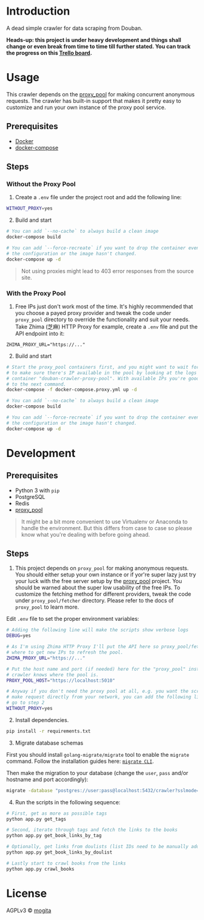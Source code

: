 # Introduction

A dead simple crawler for data scraping from Douban.

**Heads-up: this project is under heavy development and things shall change or even break from time to time till further stated. You can track the progress on this [Trello board](https://trello.com/b/ff2YcyvR/douban-crawler).**

# Usage

This crawler depends on the [proxy_pool](https://github.com/jhao104/proxy_pool) for making concurrent anonymous requests. The crawler has built-in support that makes it pretty easy to customize and run your own instance of the proxy pool service.

## Prerequisites

- [Docker](https://docs.docker.com/engine/install/)
- [docker-compose](https://docs.docker.com/compose/install/)

## Steps

### Without the Proxy Pool

1. Create a `.env` file under the project root and add the following line:

```bash
WITHOUT_PROXY=yes
```

2. Build and start

```bash
# You can add `--no-cache` to always build a clean image
docker-compose build

# You can add `--force-recreate` if you want to drop the container even when 
# the configuration or the image hasn't changed.
docker-compose up -d
```

> Not using proxies might lead to 403 error responses from the source site.

### With the Proxy Pool

1. Free IPs just don't work most of the time. It's highly recommended that you choose a payed proxy provider and tweak the code under `proxy_pool` directory to override the functionality and suit your needs. Take Zhima (芝麻) HTTP Proxy for example, create a `.env` file and put the API endpoint into it:

```env
ZHIMA_PROXY_URL="https://..."
```

2. Build and start

```bash
# Start the proxy_pool containers first, and you might want to wait for a while
# to make sure there's IP available in the pool by looking at the logs of 
# container "douban-crawler-proxy-pool". With available IPs you're good to go 
# to the next command.
docker-compose -f docker-compose.proxy.yml up -d

# You can add `--no-cache` to always build a clean image
docker-compose build

# You can add `--force-recreate` if you want to drop the container even when 
# the configuration or the image hasn't changed.
docker-compose up -d
```

# Development

## Prerequisites

- Python 3 with `pip`
- PostgreSQL
- Redis
- [proxy_pool](https://github.com/jhao104/proxy_pool)

> It might be a bit more convenient to use Virtualenv or Anaconda to handle the environment. But this differs from case to case so please know what you're dealing with before going ahead.

## Steps

1. This project depends on `proxy_pool` for making anonymous requests. You should either setup your own instance or if yor're super lazy just try your luck with the free server setup by the [proxy_pool](https://github.com/jhao104/proxy_pool) project. You should be warned about the super low usability of the free IPs. To customize the fetching method for different providers, tweak the code under `proxy_pool/fetcher` directory. Please refer to the docs of `proxy_pool` to learn more.

Edit `.env` file to set the proper environment variables:

```bash
# Adding the following line will make the scripts show verbose logs
DEBUG=yes

# As I'm using Zhima HTTP Proxy I'll put the API here so proxy_pool/fetcher knows 
# where to get new IPs to refresh the pool. 
ZHIMA_PROXY_URL="https://..."

# Put the host name and port (if needed) here for the "proxy_pool" instance so this
# crawler knows where the pool is.
PROXY_POOL_HOST="https://localhost:5010"

# Anyway if you don't need the proxy pool at all, e.g. you want the script to 
# make request directly from your network, you can add the following line and
# go to step 2
WITHOUT_PROXY=yes
```

2. Install dependencies.

```bash
pip install -r requirements.txt
```

3. Migrate database schemas

First you should install `golang-migrate/migrate` tool to enable the `migrate` command. Follow the installation guides here: [`migrate CLI`](https://github.com/golang-migrate/migrate/tree/master/cmd/migrate).

Then make the migration to your database (change the `user`, `pass` and/or hostname and port accordingly):

```bash
migrate -database "postgres://user:pass@localhost:5432/crawler?sslmode=disable" -path migrations up
```

4. Run the scripts in the following sequence:

```bash
# First, get as more as possible tags
python app.py get_tags

# Second, iterate through tags and fetch the links to the books
python app.py get_book_links_by_tag

# Optionally, get links from doulists (list IDs need to be manually added to the database beforehand)
python app.py get_book_links_by_doulist

# Lastly start to crawl books from the links
python app.py crawl_books
```

# License

AGPLv3 © [mogita](https://gitlab.com/mogita)
